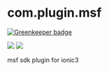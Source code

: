 # com.plugin.msf

[![Greenkeeper badge](https://badges.greenkeeper.io/1ziton/com.plugin.msf.svg)](https://greenkeeper.io/)

![](https://img.shields.io/npm/v/com.plugin.msf.svg?style=flat-square)
![](https://img.shields.io/npm/dt/com.plugin.msf.svg?maxAge=2592000%3Fstyle=flat-square)


msf sdk plugin for ionic3


